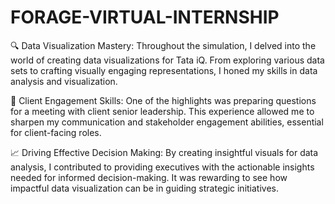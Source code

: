 # FORAGE-VIRTUAL-INTERNSHIP


🔍 Data Visualization Mastery: Throughout the simulation, I delved into the world of creating data visualizations for Tata iQ. From exploring various data sets to crafting visually engaging representations, I honed my skills in data analysis and visualization.

💼 Client Engagement Skills: One of the highlights was preparing questions for a meeting with client senior leadership. This experience allowed me to sharpen my communication and stakeholder engagement abilities, essential for client-facing roles.

📈 Driving Effective Decision Making: By creating insightful visuals for data analysis, I contributed to providing executives with the actionable insights needed for informed decision-making. It was rewarding to see how impactful data visualization can be in guiding strategic initiatives.
